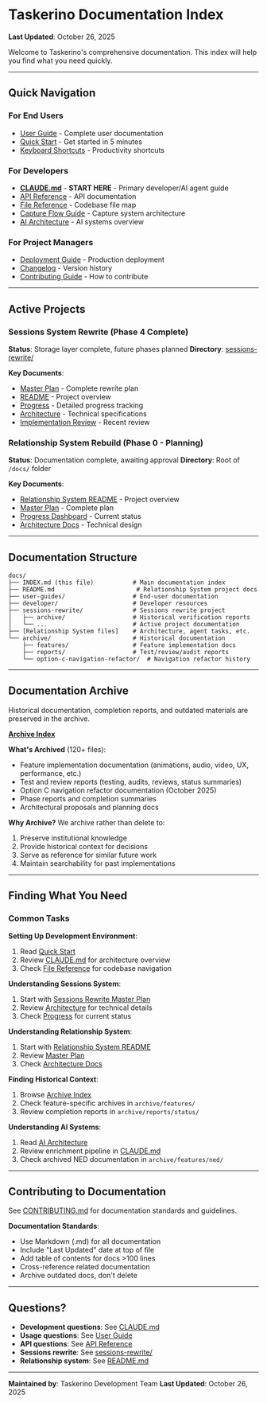 # Taskerino Documentation Index

**Last Updated**: October 26, 2025

Welcome to Taskerino's comprehensive documentation. This index will help you find what you need quickly.

---

## Quick Navigation

### For End Users
- [User Guide](user-guides/USER_GUIDE.md) - Complete user documentation
- [Quick Start](user-guides/QUICK_START.md) - Get started in 5 minutes
- [Keyboard Shortcuts](../KEYBOARD_SHORTCUTS.md) - Productivity shortcuts

### For Developers
- **[CLAUDE.md](../CLAUDE.md)** - **START HERE** - Primary developer/AI agent guide
- [API Reference](developer/API_REFERENCE_GUIDE.md) - API documentation
- [File Reference](developer/FILE_REFERENCE.md) - Codebase file map
- [Capture Flow Guide](developer/CAPTURE_FLOW_GUIDE.md) - Capture system architecture
- [AI Architecture](developer/AI_ARCHITECTURE.md) - AI systems overview

### For Project Managers
- [Deployment Guide](../DEPLOYMENT.md) - Production deployment
- [Changelog](../CHANGELOG.md) - Version history
- [Contributing Guide](../CONTRIBUTING.md) - How to contribute

---

## Active Projects

### Sessions System Rewrite (Phase 4 Complete)
**Status**: Storage layer complete, future phases planned
**Directory**: [sessions-rewrite/](sessions-rewrite/)

**Key Documents**:
- [Master Plan](sessions-rewrite/MASTER_PLAN.md) - Complete rewrite plan
- [README](sessions-rewrite/README.md) - Project overview
- [Progress](sessions-rewrite/PROGRESS.md) - Detailed progress tracking
- [Architecture](sessions-rewrite/ARCHITECTURE.md) - Technical specifications
- [Implementation Review](sessions-rewrite/IMPLEMENTATION_REVIEW.md) - Recent review

### Relationship System Rebuild (Phase 0 - Planning)
**Status**: Documentation complete, awaiting approval
**Directory**: Root of `/docs/` folder

**Key Documents**:
- [Relationship System README](README.md) - Project overview
- [Master Plan](RELATIONSHIP_SYSTEM_MASTER_PLAN.md) - Complete plan
- [Progress Dashboard](progress/dashboard.md) - Current status
- [Architecture Docs](architecture/) - Technical design

---

## Documentation Structure

```
docs/
├── INDEX.md (this file)           # Main documentation index
├── README.md                       # Relationship System project docs
├── user-guides/                   # End-user documentation
├── developer/                     # Developer resources
├── sessions-rewrite/              # Sessions rewrite project
│   ├── archive/                   # Historical verification reports
│   └── ...                        # Active project documentation
├── [Relationship System files]    # Architecture, agent tasks, etc.
└── archive/                       # Historical documentation
    ├── features/                  # Feature implementation docs
    ├── reports/                   # Test/review/audit reports
    └── option-c-navigation-refactor/  # Navigation refactor history
```

---

## Documentation Archive

Historical documentation, completion reports, and outdated materials are preserved in the archive.

**[Archive Index](archive/README.md)**

**What's Archived** (120+ files):
- Feature implementation documentation (animations, audio, video, UX, performance, etc.)
- Test and review reports (testing, audits, reviews, status summaries)
- Option C navigation refactor documentation (October 2025)
- Phase reports and completion summaries
- Architectural proposals and planning docs

**Why Archive?**
We archive rather than delete to:
1. Preserve institutional knowledge
2. Provide historical context for decisions
3. Serve as reference for similar future work
4. Maintain searchability for past implementations

---

## Finding What You Need

### Common Tasks

**Setting Up Development Environment**:
1. Read [Quick Start](user-guides/QUICK_START.md)
2. Review [CLAUDE.md](../CLAUDE.md) for architecture overview
3. Check [File Reference](developer/FILE_REFERENCE.md) for codebase navigation

**Understanding Sessions System**:
1. Start with [Sessions Rewrite Master Plan](sessions-rewrite/MASTER_PLAN.md)
2. Review [Architecture](sessions-rewrite/ARCHITECTURE.md) for technical details
3. Check [Progress](sessions-rewrite/PROGRESS.md) for current status

**Understanding Relationship System**:
1. Start with [Relationship System README](README.md)
2. Review [Master Plan](RELATIONSHIP_SYSTEM_MASTER_PLAN.md)
3. Check [Architecture Docs](architecture/)

**Finding Historical Context**:
1. Browse [Archive Index](archive/README.md)
2. Check feature-specific archives in `archive/features/`
3. Review completion reports in `archive/reports/status/`

**Understanding AI Systems**:
1. Read [AI Architecture](developer/AI_ARCHITECTURE.md)
2. Review enrichment pipeline in [CLAUDE.md](../CLAUDE.md)
3. Check archived NED documentation in `archive/features/ned/`

---

## Contributing to Documentation

See [CONTRIBUTING.md](../CONTRIBUTING.md) for documentation standards and guidelines.

**Documentation Standards**:
- Use Markdown (.md) for all documentation
- Include "Last Updated" date at top of file
- Add table of contents for docs >100 lines
- Cross-reference related documentation
- Archive outdated docs, don't delete

---

## Questions?

- **Development questions**: See [CLAUDE.md](../CLAUDE.md)
- **Usage questions**: See [User Guide](user-guides/USER_GUIDE.md)
- **API questions**: See [API Reference](developer/API_REFERENCE_GUIDE.md)
- **Sessions rewrite**: See [sessions-rewrite/](sessions-rewrite/)
- **Relationship system**: See [README.md](README.md)

---

**Maintained by**: Taskerino Development Team
**Last Updated**: October 26, 2025
